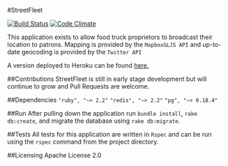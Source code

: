 #StreetFleet

[![Build Status](https://travis-ci.org/westmd23/street_fleet.svg?branch=master)](https://travis-ci.org/westmd23/street_fleet)
[![Code Climate](https://codeclimate.com/github/westmd23/street_fleet/badges/gpa.svg)](https://codeclimate.com/github/westmd23/street_fleet)

This application exists to allow food truck proprietors to broadcast their
location to patrons. Mapping is provided by the `MapboxGLJS API` and
up-to-date geocoding is provided by the `Twitter API`

A version deployed to Heroku can be found [here.](http://streetfleet.herokuapp.com/)

##Contributions
StreetFleet is still in early stage development but will continue to grow
and Pull Requests are welcome.

##Dependencies
`"ruby", "~> 2.2"`
`"redis", "~> 2.2"`
`"pg", "~> 0.18.4"`

##Run
After pulling down the application run `bundle install`, `rake db:create`,
and migrate the database using `rake db:migrate`.

##Tests
All tests for this application are written in `Rspec` and can be run using
the `rspec` command from the project directory.

##Licensing
Apache License 2.0
